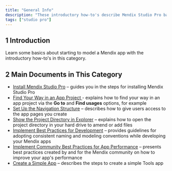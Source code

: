 ```yaml
---
title: "General Info"
description: "These introductory how-to's describe Mendix Studio Pro basics and best practices."
tags: ["studio pro"]
---
```


## 1 Introduction

Learn some basics about starting to model a Mendix app with the introductory how-to's in this category.

## 2 Main Documents in This Category

* [Install Mendix Studio Pro](install) – guides you in the steps for installing Mendix Studio Pro
* [Find Your Way in an App Project ](find-your-way) - explains how to find your way in an app project via the **Go to** and **Find usages** options, for example
* [Set Up the Navigation Structure](setting-up-the-navigation-structure) – describes how to give users access to the app pages you create
* [Show the Project Directory in Explorer](show-project-directory) – explains how to open the project directory in your hard drive to amend or add files
* [Implement Best Practices for Development](dev-best-practices) – provides guidelines for adopting consistent naming and modeling conventions while developing your Mendix apps
* [Implement Community Best Practices for App Performance](community-best-practices-for-app-performance) – presents best practices created by and for the Mendix community on how to improve your app's performance
* [Create a Simple App](create-app) – describes the steps to create a simple Tools app

